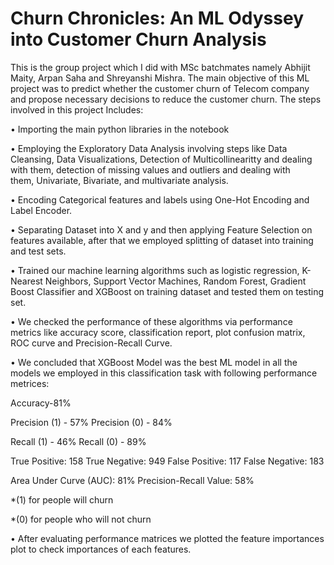 # Churn Chronicles: An ML Odyssey into Customer Churn Analysis

This is the group project which I did with MSc batchmates namely Abhijit Maity, Arpan Saha and Shreyanshi Mishra. The main objective of this ML project was to predict whether the customer churn of Telecom company and propose necessary decisions to reduce the customer churn. The steps involved in this project Includes:

• Importing the main python libraries in the notebook

• Employing the Exploratory Data Analysis involving steps like Data Cleansing, Data Visualizations, Detection of Multicollinearitty and dealing with them, detection of missing values and outliers and dealing with them, Univariate, Bivariate, and multivariate analysis.

• Encoding Categorical features and labels using One-Hot Encoding and Label Encoder.

• Separating Dataset into X and y and then applying Feature Selection on features available, after that we employed splitting of dataset into training and test sets.

• Trained our machine learning algorithms such as logistic regression, K-Nearest Neighbors, Support Vector Machines, Random Forest, Gradient Boost Classifier and XGBoost on training dataset and tested them on testing set.

• We checked the performance of these algorithms via performance metrics like accuracy score, classification report, plot confusion matrix, ROC curve and Precision-Recall Curve.

• We concluded that XGBoost Model was the best ML model in all the models we employed in this classification task with following performance metrices:

Accuracy-81%

Precision (1) - 57% Precision (0) - 84%

Recall (1) - 46% Recall (0) - 89%

True Positive: 158 True Negative: 949 False Positive: 117 False Negative: 183

Area Under Curve (AUC): 81% Precision-Recall Value: 58%

*(1) for people will churn

*(0) for people who will not churn

• After evaluating performance matrices we plotted the feature importances plot to check importances of each features.
